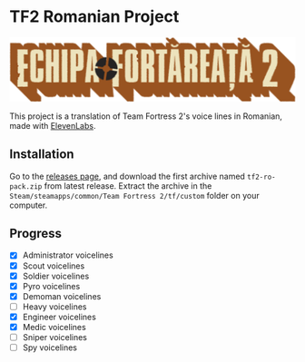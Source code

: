 # TF2 Romanian Project

![TF2 Romanian Project](./logo/logo.png)

This project is a translation of Team Fortress 2's voice lines in Romanian, made with [ElevenLabs](https://elevenlabs.io/).

## Installation

Go to the [releases page](https://github.com/v4n00/tf2-romanian-project/releases), and download the first archive named `tf2-ro-pack.zip` from latest release. Extract the archive in the `Steam/steamapps/common/Team Fortress 2/tf/custom` folder on your computer.

## Progress

- [x] Administrator voicelines
- [x] Scout voicelines
- [x] Soldier voicelines
- [x] Pyro voicelines
- [x] Demoman voicelines
- [ ] Heavy voicelines
- [x] Engineer voicelines
- [x] Medic voicelines
- [ ] Sniper voicelines
- [ ] Spy voicelines
